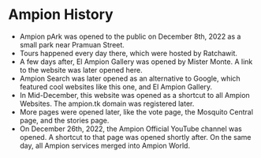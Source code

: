 # Ampion History

- Ampion pArk was opened to the public on December 8th, 2022 as a small park near Pramuan Street.
- Tours happened every day there, which were hosted by Ratchawit.
- A few days after, El Ampion Gallery was opened by Mister Monte. A link to the website was later opened here.
- Ampion Search was later opened as an alternative to Google, which featured cool websites like this one, and El Ampion Gallery. 
- In Mid-December, this website was opened as a shortcut to all Ampion Websites. The ampion.tk domain was registered later.
- More pages were opened later, like the vote page, the Mosquito Central page, and the stories page.
- On December 26th, 2022, the Ampion Official YouTube channel was opened. A shortcut to that page was opened shortly after. On the same day, all Ampion services merged into Ampion World.

